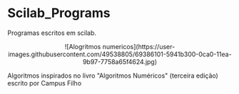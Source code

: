 # Scilab_Programs
Programas escritos em scilab.

<p align = "center">
![Alogritmos numericos](https://user-images.githubusercontent.com/49538805/69386101-5941b300-0ca0-11ea-9b97-7758a65f4624.jpg)
</p>

Algoritmos inspirados no livro "Algoritmos Numéricos" (terceira edição) escrito por Campus Filho 

